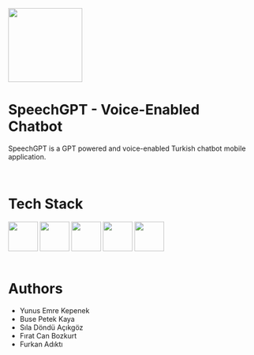 <img src="https://user-images.githubusercontent.com/42357900/226164504-52b1842b-64fa-41e5-ade2-a51e3d0bec6d.png" width=150 height=150 />

# SpeechGPT - Voice-Enabled Chatbot
SpeechGPT is a GPT powered and voice-enabled Turkish chatbot mobile application.

<br/>

# Tech Stack
<div>
  <img src="https://user-images.githubusercontent.com/42357900/218828330-592fc93d-d58f-4c78-95dd-4c48967a1619.png" height=60 />
  <img src="https://user-images.githubusercontent.com/42357900/226164695-df8c569e-30d8-46a5-a09e-2335941c7c53.png" height=60 />
  <img src="https://user-images.githubusercontent.com/42357900/226166289-43c275aa-6d30-4d1c-a958-a3f6ee1870d1.png" height=60 />
  <img src="https://user-images.githubusercontent.com/42357900/226164615-5feee19b-5173-432c-8424-d6d2dc199f76.png" height=60 />
  <img src="https://user-images.githubusercontent.com/42357900/226166340-ed193c3b-3684-48d4-b9a5-f7e98541d06e.png" height=60 />
</div>

<br/>

# Authors
- Yunus Emre Kepenek
- Buse Petek Kaya
- Sıla Döndü Açıkgöz
- Fırat Can Bozkurt
- Furkan Adıktı
